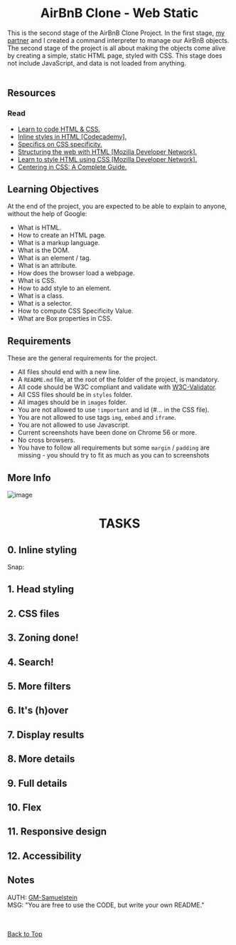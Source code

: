 <h1 align='center' id="top">AirBnB Clone - Web Static</h1>
This is the second stage of the AirBnB Clone Project. In the first stage, <a href="https://github.com/beryl452">my partner</a> and I created a command interpreter to manage our AirBnB objects. The second stage of the project is all about making the objects come alive by creating a simple, static HTML page, styled with CSS. This stage does not include JavaScript, and data is not loaded from anything. 
<br /><br />

<h2>Resources</h2>
  <h3>Read</h3>
    <ul>
      <li><a href="https://learn.shayhowe.com/html-css/">Learn to code HTML & CSS.</a></li>
      <li><a href="https://www.codecademy.com/article/html-inline-styles">Inline styles in HTML [Codecademy].</a></li>
      <li><a href="https://css-tricks.com/specifics-on-css-specificity/">Specifics on CSS specificity.</a></li>
      <li><a href="https://developer.mozilla.org/en-US/docs/Learn/HTML">Structuring the web with HTML [Mozilla Developer Network].</a></li>
      <li><a href="https://developer.mozilla.org/en-US/docs/Learn/CSS">Learn to style HTML using CSS [Mozilla Developer Network].</a></li>
      <li><a href="https://css-tricks.com/centering-css-complete-guide/">Centering in CSS: A Complete Guide.</a></li>
    </ul>

<h2>Learning Objectives</h2>
At the end of the project, you are expected to be able to explain to anyone, without the help of Google:
  <ul>
    <li>What is HTML.</li>
    <li>How to create an HTML page.</li>
    <li>What is a markup language.</li>
    <li>What is the DOM.</li>
    <li>What is an element / tag.</li>
    <li>What is an attribute.</li>
    <li>How does the browser load a webpage.</li>
    <li>What is CSS.</li>
    <li>How to add style to an element.</li>
    <li>What is a class.</li>
    <li>What is a selector.</li>
    <li>How to compute CSS Specificity Value.</li>
    <li>What are Box properties in CSS.</li>
  </ul>

<h2>Requirements</h2>
These are the general requirements for the project.
  <ul>
    <li>All files should end with a new line.</li>
    <li>A <code>README.md</code> file, at the root of the folder of the project, is mandatory.</li>
    <li>All code should be W3C compliant and validate with <a href="https://github.com/holbertonschool/W3C-Validator">W3C-Validator</a>.</li>
    <li>All  CSS files should be in <code>styles</code> folder.</li>
    <li>All images should be in <code>images</code> folder.</li>
    <li>You are not allowed to use <code>!important</code> and id (#... in the CSS file).</li>
    <li>You are not allowed to use tags <code>img</code>, <code>embed</code> and <code>iframe</code>.</li>
    <li>You are not allowed to use Javascript.</li>
    <li>Current screenshots have been done on Chrome 56 or more.</li>
    <li>No cross browsers.</li>
    <li>You have to follow all requirements but some <code>margin</code> / <code>padding</code> are missing - you should try to fit as much as you can to screenshots</li>
  </ul>

<h2>More Info</h2>

![image](https://user-images.githubusercontent.com/104820502/201113999-0debe8b5-e185-4b78-b179-de30f8f69835.png)



<h1 align="center">TASKS</h1>
<h2>0. Inline styling</h2>
Snap:
<h2>1. Head styling</h2>
<h2>2. CSS files</h2>
<h2>3. Zoning done!</h2>
<h2>4. Search!</h2>
<h2>5. More filters</h2>
<h2>6. It's (h)over</h2>
<h2>7. Display results</h2>
<h2>8. More details</h2>
<h2>9. Full details</h2>
<h2>10. Flex</h2>
<h2>11. Responsive design</h2>
<h2>12. Accessibility</h2>

<h2>Notes</h2>
AUTH: <a href="https://github.com/GM-Samuelstein">GM-Samuelstein</a> <br>
MSG: "You are free to use the CODE, but write your own README." <br>


<br><br>
<a href="#top">Back to Top</a>

